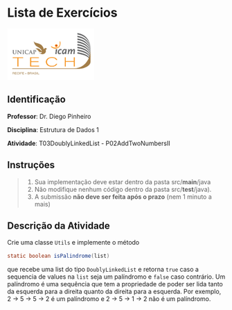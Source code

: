 # Lista de Exercícios
<img src="../../assets/images/Unicap_Icam_Tech-01.png" alt="drawing" width="200"/>

## Identificação
**Professor**: Dr. Diego Pinheiro

**Disciplina**: Estrutura de Dados 1

**Atividade**: T03DoublyLinkedList - P02AddTwoNumbersII

## Instruções 
> 1. Sua implementação deve estar dentro da pasta src/**main**/java 
> 2. Não modifique nenhum código dentro da pasta src/**test**/java).
> 3. A submissão **não deve ser feita após o prazo** (nem 1 minuto a mais)

## Descrição da Atividade

Crie uma classe `Utils` e implemente o método 
```java
static boolean isPalindrome(list) 
```

que recebe uma list do tipo `DoublyLinkedList` e retorna `true` caso a sequencia de values na `list` seja um palíndromo e `false` caso contrário. Um palíndromo é uma sequência que tem a propriedade de poder ser lida tanto da esquerda para a direita quanto da direita para a esquerda. Por exemplo, 2 -> 5 -> 5 -> 2 é um palíndromo e 2 -> 5 -> 1 -> 2 não é um palíndromo. 